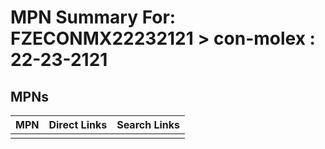 



# MPN Summary For: FZECONMX22232121 > con-molex : 22-23-2121

## MPNs
  

|MPN|Direct Links|Search Links|
| :--- | :--- | :--- |
||||
